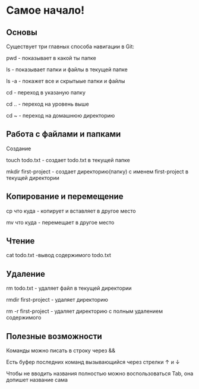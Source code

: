 # Самое начало!

## Основы

Cуществует три главных способа навигации в Git:

pwd - показывает в какой ты папке

ls - показывает папки и файлы в текущей папке

 ls -a - покажет все и скрытыые папки и файлы

cd - переход в указаную папку

 cd .. - переход на уровень выше

 cd ~ - переход на домашнюю директорию

## Работа с файлами и папками
Создание

touch todo.txt - создает todo.txt в текущей папке

mkdir first-project - создает директорию(папку) с именем first-project в текущей директории

## Копирование и перемещение 
cp что куда - копирует и вставляет в другое место

mv что куда - перемещает в другое место

## Чтение
cat todo.txt -вывод содержимого todo.txt

## Удаление
rm todo.txt - удаляет файл в текущей директории

rmdir first-project - удаляет директорию

rm -r first-project - удаляет директорию с полным удалением содержимого

## Полезные возможности
Команды можно писать в строку через &&

Есть буфер последних команд вызывающийся через стрелки ↑ и ↓

Чтобы не вводить названия полностью можно воспользоваться Tab, она допишет название сама